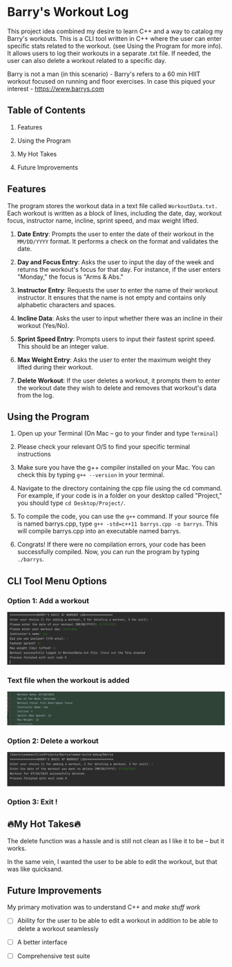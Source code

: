 # Barry's Workout Log

This project idea combined my desire to learn C++ and a way to catalog my Barry's workouts. This is a CLI tool written in C++ where the user can enter specific stats related to the workout. (see Using the Program for more info). It allows users to log their workouts in a separate .txt file. If needed, the user can also delete a workout related to a specific day.

Barry is not a man (in this scenario) - Barry's refers to a 60 min HIIT workout focused on running and floor exercises. In case this piqued your interest - https://www.barrys.com

## Table of Contents

1. Features

2. Using the Program

3. My Hot Takes

4. Future Improvements

## Features

The program stores the workout data in a text file called `WorkoutData.txt.` Each workout is written as a block of lines, including the date, day, workout focus, instructor name, incline, sprint speed, and max weight lifted.

1. **Date Entry**: Prompts the user to enter the date of their workout in the `MM/DD/YYYY` format. It performs a check on the format and validates the date.

2. **Day and Focus Entry**: Asks the user to input the day of the week and returns the workout's focus for that day. For instance, if the user enters "Monday," the focus is "Arms & Abs."

3. **Instructor Entry**: Requests the user to enter the name of their workout instructor. It ensures that the name is not empty and contains only alphabetic characters and spaces.

4. **Incline Data**: Asks the user to input whether there was an incline in their workout (Yes/No).

5. **Sprint Speed Entry**: Prompts users to input their fastest sprint speed. This should be an integer value.

6. **Max Weight Entry**: Asks the user to enter the maximum weight they lifted during their workout.

7. **Delete Workout**: If the user deletes a workout, it prompts them to enter the workout date they wish to delete and removes that workout's data from the log.

## Using the Program

1. Open up your Terminal (On Mac – go to your finder and type `Terminal`)

2. Please check your relevant O/S to find your specific terminal instructions

3. Make sure you have the g++ compiler installed on your Mac. You can check this by typing `g++ --version` in your terminal.

4. Navigate to the directory containing the cpp file using the cd command. For example, if your code is in a folder on your desktop called "Project," you should type `cd Desktop/Project/`.

5. To compile the code, you can use the `g++` command. If your source file is named barrys.cpp, type `g++ -std=c++11 barrys.cpp -o barrys`. This will compile barrys.cpp into an executable named barrys.

6. Congrats! If there were no compilation errors, your code has been successfully compiled. Now, you can run the program by typing `./barrys`.

## CLI Tool Menu Options

### Option 1:  Add a workout
![Model](readme_assets/Option_1.png)

### Text file when the workout is added
![Model](readme_assets/Textfile_Option_1.png)

### Option 2:  Delete a workout
![Model](readme_assets/Option_2.png)


### Option 3: Exit !

## 🔥My Hot Takes🔥

The delete function was a hassle and is still not clean as I like it to be – but it works.

In the same vein, I wanted the user to be able to edit the workout, but that was like quicksand.

## Future Improvements
My primary motivation was to understand  C++ and *make stuff work*

- [ ] Ability for the user to be able to edit a workout in addition to be able to delete a workout seamlessly
- [ ] A better interface
- [ ] Comprehensive test suite


